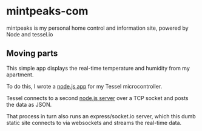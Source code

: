 # mintpeaks-com
mintpeaks is my personal home control and information site, powered by Node and tessel.io

## Moving parts

This simple app displays the real-time temperature and humidity from my apartment.

To do this, I wrote a [node.js app](/mihar/mintpeaks-tessel) for my Tessel microcontroller.

Tessel connects to a second [node.js server](/mihar/mintpeaks) over a TCP socket and posts the data as JSON.

That process in turn also runs an express/socket.io server, which this dumb static site connects to via websockets and streams the real-time data.
